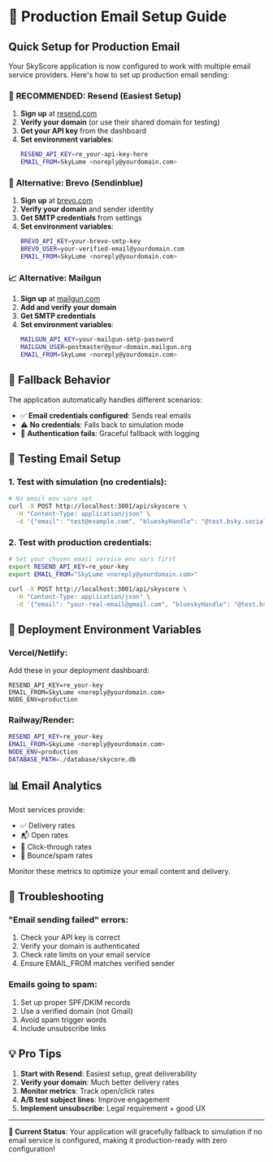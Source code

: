 # 📧 Production Email Setup Guide

## Quick Setup for Production Email

Your SkyScore application is now configured to work with multiple email service providers. Here's how to set up production email sending:

### 🚀 **RECOMMENDED: Resend (Easiest Setup)**

1. **Sign up** at [resend.com](https://resend.com)
2. **Verify your domain** (or use their shared domain for testing)
3. **Get your API key** from the dashboard
4. **Set environment variables**:
   ```bash
   RESEND_API_KEY=re_your-api-key-here
   EMAIL_FROM=SkyLume <noreply@yourdomain.com>
   ```

### 🔧 **Alternative: Brevo (Sendinblue)**

1. **Sign up** at [brevo.com](https://www.brevo.com)
2. **Verify your domain** and sender identity
3. **Get SMTP credentials** from settings
4. **Set environment variables**:
   ```bash
   BREVO_API_KEY=your-brevo-smtp-key
   BREVO_USER=your-verified-email@yourdomain.com
   EMAIL_FROM=SkyLume <noreply@yourdomain.com>
   ```

### 📈 **Alternative: Mailgun**

1. **Sign up** at [mailgun.com](https://www.mailgun.com)
2. **Add and verify your domain**
3. **Get SMTP credentials**
4. **Set environment variables**:
   ```bash
   MAILGUN_API_KEY=your-mailgun-smtp-password
   MAILGUN_USER=postmaster@your-domain.mailgun.org
   EMAIL_FROM=SkyLume <noreply@yourdomain.com>
   ```

## 🔄 **Fallback Behavior**

The application automatically handles different scenarios:

- ✅ **Email credentials configured**: Sends real emails
- ⚠️ **No credentials**: Falls back to simulation mode
- 🔁 **Authentication fails**: Graceful fallback with logging

## 🧪 **Testing Email Setup**

### 1. Test with simulation (no credentials):
```bash
# No email env vars set
curl -X POST http://localhost:3001/api/skyscore \
  -H "Content-Type: application/json" \
  -d '{"email": "test@example.com", "blueskyHandle": "@test.bsky.social"}'
```

### 2. Test with production credentials:
```bash
# Set your chosen email service env vars first
export RESEND_API_KEY=re_your-key
export EMAIL_FROM="SkyLume <noreply@yourdomain.com>"

curl -X POST http://localhost:3001/api/skyscore \
  -H "Content-Type: application/json" \
  -d '{"email": "your-real-email@gmail.com", "blueskyHandle": "@test.bsky.social"}'
```

## 🚀 **Deployment Environment Variables**

### Vercel/Netlify:
Add these in your deployment dashboard:
```
RESEND_API_KEY=re_your-key
EMAIL_FROM=SkyLume <noreply@yourdomain.com>
NODE_ENV=production
```

### Railway/Render:
```bash
RESEND_API_KEY=re_your-key
EMAIL_FROM=SkyLume <noreply@yourdomain.com>
NODE_ENV=production
DATABASE_PATH=./database/skycore.db
```

## 📊 **Email Analytics**

Most services provide:
- ✅ Delivery rates
- 📬 Open rates  
- 🔗 Click-through rates
- 🚫 Bounce/spam rates

Monitor these metrics to optimize your email content and delivery.

## 🔧 **Troubleshooting**

### "Email sending failed" errors:
1. Check your API key is correct
2. Verify your domain is authenticated
3. Check rate limits on your email service
4. Ensure EMAIL_FROM matches verified sender

### Emails going to spam:
1. Set up proper SPF/DKIM records
2. Use a verified domain (not Gmail)
3. Avoid spam trigger words
4. Include unsubscribe links

## 💡 **Pro Tips**

1. **Start with Resend**: Easiest setup, great deliverability
2. **Verify your domain**: Much better delivery rates
3. **Monitor metrics**: Track open/click rates
4. **A/B test subject lines**: Improve engagement
5. **Implement unsubscribe**: Legal requirement + good UX

---

**🎯 Current Status**: Your application will gracefully fallback to simulation if no email service is configured, making it production-ready with zero configuration!